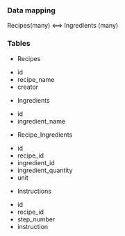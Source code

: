 ### Data mapping

Recipes(many) <==> Ingredients (many)

### Tables

* Recipes
- id
- recipe_name
- creator

* Ingredients
- id
- ingredient_name

* Recipe_Ingredients
- id
- recipe_id
- ingredient_id
- ingredient_quantity
- unit

* Instructions
- id
- recipe_id
- step_number
- instruction